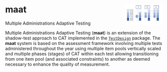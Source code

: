 # maat <img src="man/figures/maat_Fig.png" align="right" width="120px"/>
Multiple Administrations Adaptive Testing

Multiple Administrations Adaptive Testing (**maat**) is an extension of the shadow-test approach to CAT implemented in the [`TestDesign`](https://github.com/choi-phd/TestDesign) package. The **maat** system is based on the assessment framework involving multiple tests administered throughout the year using multiple item pools vertically scaled and multiple phases (stages) of CAT within each test allowing transitioning from one item pool (and associated constraints) to another as deemed necessary to enhance the quality of measurement. 
